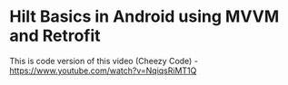 # Hilt Basics in Android using MVVM and Retrofit

This is code version of this video (Cheezy Code) - https://www.youtube.com/watch?v=NqiqsRiMT1Q 
